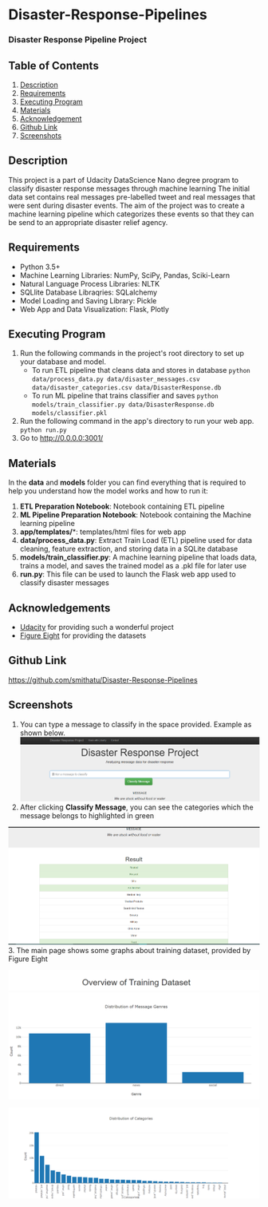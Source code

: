 # Disaster-Response-Pipelines
### Disaster Response Pipeline Project
## Table of Contents
1. [Description](#description)
2. [Requirements](#requirements)
3. [Executing Program](#executing)
4. [Materials](#materials)
5. [Acknowledgement](#acknowledgement)
6. [Github Link](#githublink)
7. [Screenshots](#screenshots)
<a name="descripton"></a>
## Description
This project is a part of Udacity DataScience Nano degree program to classify disaster response messages through machine learning
The initial data set contains real messages pre-labelled tweet and real messages that were sent during disaster events.
The aim of the project was to create a machine learning pipeline which categorizes these events so that they can be send to an appropriate disaster relief agency.
<a name="requirements"></a>
## Requirements
* Python 3.5+
* Machine Learning Libraries: NumPy, SciPy, Pandas, Sciki-Learn
* Natural Language Process Libraries: NLTK
* SQLlite Database Libraqries: SQLalchemy
* Model Loading and Saving Library: Pickle
* Web App and Data Visualization: Flask, Plotly
<a name="executing"></a>
## Executing Program
1. Run the following commands in the project's root directory to set up your database and model.
    - To run ETL pipeline that cleans data and stores in database
        `python data/process_data.py data/disaster_messages.csv data/disaster_categories.csv data/DisasterResponse.db`
    - To run ML pipeline that trains classifier and saves
        `python models/train_classifier.py data/DisasterResponse.db models/classifier.pkl`
2. Run the following command in the app's directory to run your web app.
    `python run.py`
3. Go to http://0.0.0.0:3001/
<a name="material"></a>
## Materials
In the **data** and **models** folder you can find everything that is required to help you understand how the model works and how to run it:
1. **ETL Preparation Notebook**: Notebook containing ETL pipeline
2. **ML Pipeline Preparation Notebook**: Notebook containing the Machine learning pipeline
3. **app/templates/***: templates/html files for web app
4. **data/process_data.py**: Extract Train Load (ETL) pipeline used for data cleaning, feature extraction, and storing data in a SQLite    database
5. **models/train_classifier.py**: A machine learning pipeline that loads data, trains a model, and saves the trained model as a .pkl      file for later use
6. **run.py**: This file can be used to launch the Flask web app used to classify disaster messages
<a name="acknowledgement"></a>
## Acknowledgements
* [Udacity](https://www.udacity.com/) for providing such a wonderful project
* [Figure Eight](https://www.figure-eight.com/) for providing the datasets
## Github Link
<a name="githublink"></a>
https://github.com/smithatu/Disaster-Response-Pipelines
<a name="screenshots"></a>
## Screenshots
1. You can type a message to classify in the space provided. Example as shown below.
![Sample_input](screenshots/Screenshot1.PNG)
2. After clicking **Classify Message**, you can see the categories which the message belongs to highlighted in green

![Sample Output](screenshots/Screenshot2.PNG)
3. The main page shows some graphs about training dataset, provided by Figure Eight

![Main Page1](screenshots/Screenshot3.PNG)

![Main Page1](screenshots/Screenshot4.PNG)




